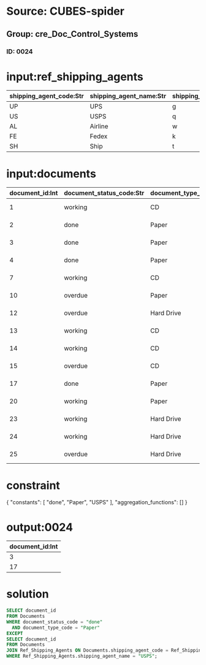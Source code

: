 # Source: CUBES-spider
## Group: cre_Doc_Control_Systems
### ID: 0024

# input:ref_shipping_agents

| shipping_agent_code:Str | shipping_agent_name:Str | shipping_agent_description:Str |
|---|---|---|
| UP | UPS | g |
| US | USPS | q |
| AL | Airline | w |
| FE | Fedex | k |
| SH | Ship | t |

# input:documents

| document_id:Int | document_status_code:Str | document_type_code:Str | shipping_agent_code:Str | receipt_date:Str | receipt_number:Str | other_details:Str |
|---|---|---|---|---|---|---|
| 1 | working | CD | UP | 2008-04-21 20:42:25 | 19 | z |
| 2 | done | Paper | US | 1974-05-08 00:00:46 | 34 | h |
| 3 | done | Paper | UP | 2014-12-25 17:22:44 | 93 | h |
| 4 | done | Paper | US | 1973-11-05 21:48:53 | 80 | q |
| 7 | working | CD | SH | 1982-09-27 14:52:15 | 61 | w |
| 10 | overdue | Paper | UP | 1976-09-15 19:24:17 | 8 | m |
| 12 | overdue | Hard Drive | US | 1996-05-31 06:51:58 | 69 | n |
| 13 | working | CD | UP | 2015-04-03 09:36:19 | 79 | y |
| 14 | working | CD | FE | 2017-07-02 17:39:09 | 117 | u |
| 15 | overdue | CD | UP | 1986-12-14 14:18:59 | 37 | r |
| 17 | done | Paper | FE | 1983-09-26 09:32:56 | 55 | p |
| 20 | working | Paper | UP | 1996-07-27 03:30:40 | 189 | x |
| 23 | working | Hard Drive | FE | 1999-04-17 14:19:32 | 124 | b |
| 24 | working | Hard Drive | FE | 2005-09-30 00:10:02 | 114 | j |
| 25 | overdue | Hard Drive | AL | 1985-11-05 17:59:34 | 83 | u |

# constraint

{
  "constants": [
    "done",
    "Paper",
    "USPS"
  ],
  "aggregation_functions": []
}

# output:0024

| document_id:Int |
|---|
| 3 |
| 17 |

# solution

```sql
SELECT document_id
FROM Documents
WHERE document_status_code = "done"
  AND document_type_code = "Paper"
EXCEPT
SELECT document_id
FROM Documents
JOIN Ref_Shipping_Agents ON Documents.shipping_agent_code = Ref_Shipping_Agents.shipping_agent_code
WHERE Ref_Shipping_Agents.shipping_agent_name = "USPS";
```
